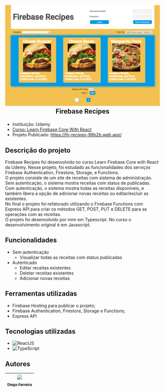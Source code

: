 ## <p align="center">![Text Converter Tool](./readme-image.png)<br>Firebase Recipes</p>

* Instituição: Udemy
* [Curso: Learn Firebase Core With React](https://www.udemy.com/course/learn-firebase/)
* Projeto Publicado: https://fir-recipes-99b2b.web.app/

## Descrição do projeto
Firebase Recipes foi desenvolvido no curso Learn Firebase Core with React da Udemy. Nesse projeto, foi estudado as funcionalidades dos serviços Firebase Authentication, Firestore, Storage, e Functions. 
<br>O projeto consiste de um site de receitas com sistema de administração. Sem autenticação, o sistema mostra receitas com status de publicadas. Com autenticação, o sistema mostra todas as receitas disponíveis, e também libera a opção de adicionar novas receitas ou editar/excluir as existentes. 
<br>No final o projeto foi refatorado utilizando o Firebase Functions com Express API para criar os métodos GET, POST, PUT e DELETE para as operações com as receitas.
<br>O projeto foi desenvolvido por mim em Typescript. No curso o desenvolvimento original é em Javascript.

## Funcionalidades
* Sem autenticação
  * Visualizar todas as receitas com status publicadas
* Autenticado
  * Editar receitas existentes
  * Deletar receitas existentes
  * Adicionar novas receitas

## Ferramentas utilizadas
* Firebase Hosting para publicar o projeto;
* Firebase Authentication, Firestore, Storage e Functions;
* Express API

## Tecnologias utilizadas
* ![ReactJS](https://img.shields.io/badge/-ReactJS-black?style=flat-square&logo=react)
* ![TypeScript](https://img.shields.io/badge/-TypeScript-007ACC?style=flat-square&logo=typescript&logoColor=white)

## Autores
| [<img src="https://avatars.githubusercontent.com/u/97759524?v=4" width=115><br><sub>Diego Ferreira</sub>](https://github.com/diegonf) | 
| :---: |
